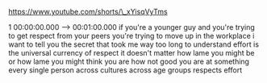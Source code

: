 https://www.youtube.com/shorts/\_xYisqVyTms

1 00:00:00.000 --\> 00:01:00.000 if you're a younger guy and you're
trying to get respect from your peers you're trying to move up in the
workplace i want to tell you the secret that took me way too long to
understand effort is the universal currency of respect it doesn't matter
how lame you might be or how lame you might think you are how not good
you are at something every single person across cultures across age
groups respects effort
